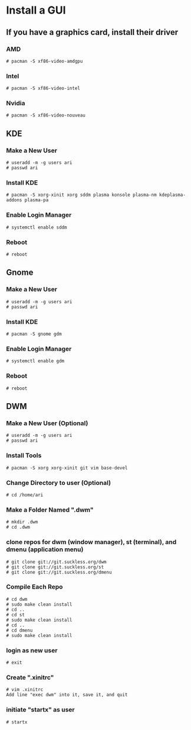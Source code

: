 # Install a GUI
## If you have a graphics card, install their driver
### AMD
    # pacman -S xf86-video-amdgpu
### Intel
    # pacman -S xf86-video-intel
### Nvidia
    # pacman -S xf86-video-nouveau
## KDE
### Make a New User
    # useradd -m -g users ari
    # passwd ari
### Install KDE
    # pacman -S xorg-xinit xorg sddm plasma konsole plasma-nm kdeplasma-addons plasma-pa
### Enable Login Manager
    # systemctl enable sddm
### Reboot
    # reboot
## Gnome
### Make a New User
    # useradd -m -g users ari
    # passwd ari
### Install KDE
    # pacman -S gnome gdm
### Enable Login Manager
    # systemctl enable gdm
### Reboot
    # reboot
## DWM
### Make a New User (Optional)
    # useradd -m -g users ari
    # passwd ari
### Install Tools
    # pacman -S xorg xorg-xinit git vim base-devel
### Change Directory to user (Optional)
    # cd /home/ari
### Make a Folder Named ".dwm"
    # mkdir .dwm
    # cd .dwm
### clone repos for dwm (window manager), st (terminal), and dmenu (application menu)
    # git clone git://git.suckless.org/dwm
    # git clone git://git.suckless.org/st
    # git clone git://git.suckless.org/dmenu
### Compile Each Repo
    # cd dwm
    # sudo make clean install
    # cd ..
    # cd st
    # sudo make clean install
    # cd ..
    # cd dmenu
    # sudo make clean install
### login as new user
    # exit
### Create ".xinitrc"
    # vim .xinitrc
    Add line "exec dwm" into it, save it, and quit
### initiate "startx" as user
    # startx
